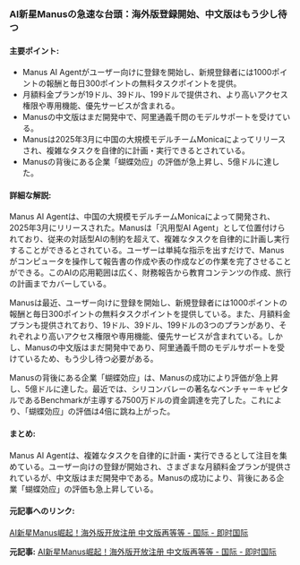 ### AI新星Manusの急速な台頭：海外版登録開始、中文版はもう少し待つ

#### 主要ポイント:
- Manus AI Agentがユーザー向けに登録を開始し、新規登録者には1000ポイントの報酬と毎日300ポイントの無料タスクポイントを提供。
- 月額料金プランが19ドル、39ドル、199ドルで提供され、より高いアクセス権限や専用機能、優先サービスが含まれる。
- Manusの中文版はまだ開発中で、阿里通義千問のモデルサポートを受けている。
- Manusは2025年3月に中国の大規模モデルチームMonicaによってリリースされ、複雑なタスクを自律的に計画・実行できるとされている。
- Manusの背後にある企業「蝴蝶効应」の評価が急上昇し、5億ドルに達した。

#### 詳細な解説:
Manus AI Agentは、中国の大規模モデルチームMonicaによって開発され、2025年3月にリリースされた。Manusは「汎用型AI Agent」として位置付けられており、従来の対話型AIの制約を超えて、複雑なタスクを自律的に計画し実行することができるとされている。ユーザーは単純な指示を出すだけで、Manusがコンピュータを操作して報告書の作成や表の作成などの作業を完了させることができる。このAIの応用範囲は広く、財務報告から教育コンテンツの作成、旅行の計画までカバーしている。

Manusは最近、ユーザー向けに登録を開始し、新規登録者には1000ポイントの報酬と毎日300ポイントの無料タスクポイントを提供している。また、月額料金プランも提供されており、19ドル、39ドル、199ドルの3つのプランがあり、それぞれより高いアクセス権限や専用機能、優先サービスが含まれている。しかし、Manusの中文版はまだ開発中であり、阿里通義千問のモデルサポートを受けているため、もう少し待つ必要がある。

Manusの背後にある企業「蝴蝶効应」は、Manusの成功により評価が急上昇し、5億ドルに達した。最近では、シリコンバレーの著名なベンチャーキャピタルであるBenchmarkが主導する7500万ドルの資金調達を完了した。これにより、「蝴蝶効应」の評価は4倍に跳ね上がった。

#### まとめ:
Manus AI Agentは、複雑なタスクを自律的に計画・実行できるとして注目を集めている。ユーザー向けの登録が開始され、さまざまな月額料金プランが提供されているが、中文版はまだ開発中である。Manusの成功により、背後にある企業「蝴蝶効应」の評価も急上昇している。

#### 元記事へのリンク:
[AI新星Manus崛起！海外版开放注册 中文版再等等 - 国际 - 即时国际](リンク先URL)

**元記事:** [AI新星Manus崛起！海外版开放注册 中文版再等等 - 国际 - 即时国际](https://www.sinchew.com.my/news/20250513/international/6531199)